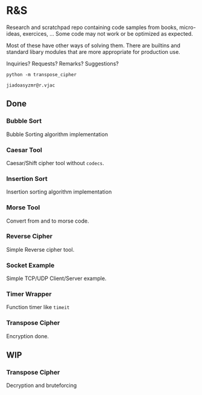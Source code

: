 # R&S 

Research and scratchpad repo containing code samples from books, micro-ideas, exercices, ...
Some code may not work or be optimized as expected.

Most of these have other ways of solving them. 
There are builtins and standard libary modules that are more appropriate for production use.

Inquiries? Requests? Remarks? Suggestions?

`python -m transpose_cipher`

`jiadoasyzmr@r.vjac`

## Done
### Bubble Sort

Bubble Sorting algorithm implementation

### Caesar Tool

Caesar/Shift cipher tool without `codecs`.

### Insertion Sort

Insertion sorting algorithm implementation

### Morse Tool

Convert from and to morse code.

### Reverse Cipher

Simple Reverse cipher tool.

### Socket Example

Simple TCP/UDP Client/Server example.

### Timer Wrapper

Function timer like `timeit`

### Transpose Cipher

Encryption done.

## WIP

### Transpose Cipher
Decryption and bruteforcing



